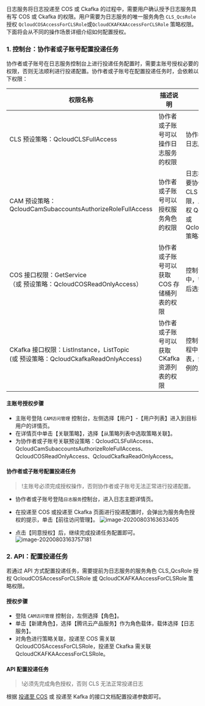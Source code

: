 
日志服务将日志投递至 COS 或 Ckafka 的过程中，需要用户确认授予日志服务具有写 COS 或 Ckafka 的权限。用户需要为日志服务的唯一服务角色 `CLS_QcsRole` 授权 `QcloudCOSAccessForCLSRole`或`QcloudCKAFKAAccessForCLSRole` 策略权限。下面将会从不同的操作场景详细介绍如何配置授权。



### 1. 控制台：协作者或子账号配置投递任务

协作者或子账号在日志服务控制台上进行投递任务配置时，需要主账号授权必要的权限，否则无法顺利进行投递配置。协作者或子账号在配置投递任务时，会依赖以下权限：

| 权限名称                                                     | 描述说明                                    | 应用场景                                                     |
| ------------------------------------------------------------ | ------------------------------------------- | ------------------------------------------------------------ |
| CLS 预设策略：QcloudCLSFullAccess                            | 协作者或子账号可以操作日志服务的权限        | 协作者或子账号需要此权限才能操作日志服务进行投递任务的配置   |
| CAM 预设策略：QcloudCamSubaccountsAuthorizeRoleFullAccess    | 协作者或子账号可以授权服务角色的权限        | 日志投递至 COS 或 Ckafka 时，需要协作者或子账号确认角色授权，使 CLS 具有写 COS 或写 Ckafka 的权限，即为服务角色 CLS_QcsRole 授权 QcloudCOSAccessForCLSRole或QcloudCKAFKAAccessForCLSRole 策略权限 |
| COS 接口权限：GetService<br>（或 预设策略：QcloudCOSReadOnlyAccess） | 协作者或子账号可以获取 COS 存储桶列表的权限  | 控制台配置投递至 COS 任务的过程中，需要拉取 COS 存储桶列表，然后选择投递的目标存储桶 |
| CKafka 接口权限：ListInstance，ListTopic<br>(或 预设策略：QcloudCkafkaReadOnlyAccess) | 协作者或子账号可以获取 CKafka 资源列表的权限 | 控制台配置投递至 Ckafka 任务的过程中，需要拉取 CKafka 的资源列表，然后选择投递的目标 Ckafka 实例的主题 |

#### 主账号授权步骤

- 主账号登陆 `CAM访问管理` 控制台，左侧选择【用户】-【用户列表】进入到目标用户的详情页。
- 在详情页中单击【关联策略】，选择【从策略列表中选取策略关联】。
- 为协作者或子账号关联预设策略：QcloudCLSFullAccess、QcloudCamSubaccountsAuthorizeRoleFullAccess、QcloudCOSReadOnlyAccess、QcloudCkafkaReadOnlyAccess。

#### 协作者或子账号配置投递任务

>!主账号必须完成授权操作，否则协作者或子账号无法正常进行投递配置。

- 协作者或子账号登陆`日志服务`控制台，进入日志主题详情页。
- 在投递至 COS 或投递至 Ckafka 页面进行投递配置时，会弹出为服务角色授权的提示，单击【前往访问管理】。
![image-20200803163633405](https://main.qcloudimg.com/raw/2c810543d72c6ade60aa4dd31805664d.png)

- 点击【同意授权】后，继续完成投递任务配置即可。
![image-20200803163757181](https://main.qcloudimg.com/raw/fb042ee608900383a0a0778e0336c093.png)

### 2. API：配置投递任务

若通过 API 方式配置投递任务，需要提前为日志服务的服务角色 CLS_QcsRole 授权 QcloudCOSAccessForCLSRole 或 QcloudCKAFKAAccessForCLSRole 策略权限。

#### 授权步骤

- 登陆 `CAM访问管理` 控制台，左侧选择【角色】。
- 单击【新建角色】，选择【腾讯云产品服务】作为角色载体，载体选择【日志服务】。
- 对角色进行策略关联，投递至 COS 需关联 QcloudCOSAccessForCLSRole，投递至 Ckafka 需关联 QcloudCKAFKAAccessForCLSRole。

#### API 配置投递任务

>!必须先完成角色授权，否则 CLS 无法正常投递日志

根据 [投递至 COS](https://cloud.tencent.com/document/product/614/16890) 或 投递至 Kafka 的接口文档配置投递参数即可。
